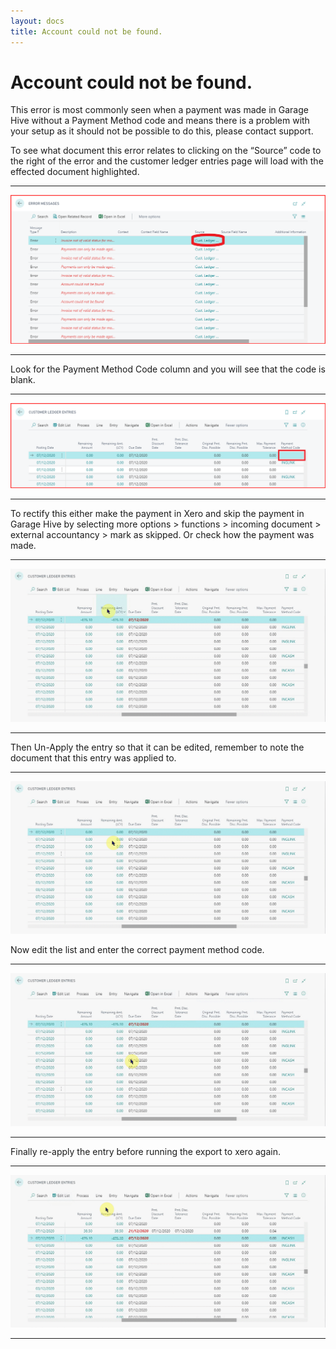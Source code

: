 ```yaml
---
layout: docs
title: Account could not be found.
---
```


#   Account could not be found. 

This error is most commonly seen when a payment was made in Garage Hive without a Payment Method code and means there is a problem with your setup as it should not be possible to do this, please contact support. 

To see what document this error relates to clicking on the “Source” code to the right of the error and the customer ledger entries page will load with the effected document highlighted.

---
![](media/xero-error-source.png)

---
Look for the Payment Method Code column and you will see that the code is blank.

---
![](media/blank-payment-code.png)

--- 

To rectify this either make the payment in Xero and skip the payment in Garage Hive by selecting more options > functions > incoming document > external accountancy > mark as skipped. 
Or check how the payment was made.

---

![](media/check-payment-entry.gif)

---

Then Un-Apply the entry so that it can be edited, remember to note the document that this entry was applied to.

---
![](media/xero-unapply-cust-ledger-entries.gif)

Now edit the list and enter the correct payment method code. 

---

![](media/xero-edit-payment-method-code.gif)

---

Finally re-apply the entry before running the export to xero again.

---

![](media/xero-apply-entries.gif)

---
